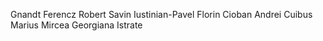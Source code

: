 ﻿Gnandt Ferencz Robert
Savin Iustinian-Pavel
Florin Cioban
Andrei Cuibus
Marius Mircea
Georgiana Istrate
